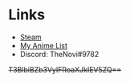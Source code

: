 # Links
- [Steam](http://steamcommunity.com/id/TheNovi)
- [My Anime List](https://myanimelist.net/animelist/TheNovi)
- Discord: TheNovi#9782





~~T3BlbiBZb3VyIFRoaXJkIEV5ZQ==~~

